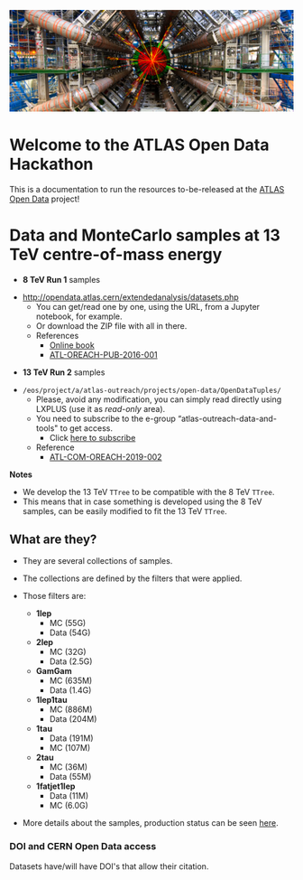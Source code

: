 ![path](images/detector_background.png)

# **Welcome to the ATLAS Open Data Hackathon**

This is a documentation to run the resources to-be-released at the [ATLAS Open Data](http://opendata.atlas.cern) project!

# Data and MonteCarlo samples at 13 TeV centre-of-mass energy

- **8 TeV Run 1** samples
 * http://opendata.atlas.cern/extendedanalysis/datasets.php
    * You can get/read one by one, using the URL, from a Jupyter notebook, for example.
    * Or download the ZIP file with all in there.
    * References
       * [Online book](http://opendata.atlas.cern/books/current/openatlasdatatools/_book/variable_names.html)
       * [ATL-OREACH-PUB-2016-001](https://cds.cern.ch/record/2203649/files/ATL-OREACH-PUB-2016-001.pdf)

- **13 TeV Run 2** samples
 * ```/eos/project/a/atlas-outreach/projects/open-data/OpenDataTuples/```
    * Please, avoid any modification, you can simply read directly using LXPLUS (use it as *read-only* area).
    * You need to subscribe to the e-group “atlas-outreach-data-and-tools" to get access.
       * Click [here to subscribe](https://e-groups.cern.ch/e-groups/Egroup.do?egroupId=10162344)
    * Reference
       * [ATL-COM-OREACH-2019-002](https://cds.cern.ch/record/2664887/files/ATL-COM-OREACH-2019-002.pdf)


**Notes**
* We develop the 13 TeV ```TTree``` to be compatible with the 8 TeV ```TTree```.
* This means that in case something is developed using the 8 TeV samples, can be easily modified to fit the 13 TeV ```TTree```.


## What are they?
* They are several collections of samples.
* The collections are defined by the filters that were applied.
* Those filters are:
   * **1lep**
     * MC (55G)
     * Data (54G)
   * **2lep**
     * MC (32G)
     * Data (2.5G)
   * **GamGam**
     * MC (635M)
     * Data (1.4G)
   * **1lep1tau**
     * MC (886M)
     * Data (204M)
   * **1tau**
     * Data (191M)
     * MC (107M)
   * **2tau**
     * MC (36M)
     * Data (55M)
   * **1fatjet1lep**
     * Data (11M)
     * MC (6.0G)

* More details about the samples, production status can be seen [here](https://docs.google.com/spreadsheets/d/1zPlEUikKfXJhqD_LohXQ5x85n9gPPV69tUlngGt2gWo/edit#gid=4912678).



### DOI and CERN Open Data access
Datasets have/will have DOI's that allow their citation.
